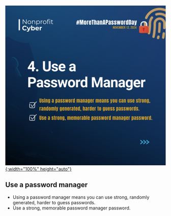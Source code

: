 [![More than a Password Day 2024](guidance_part_4.png){:width="100%" height="auto"}](/_posts/2024-11-12-more-than-a-password-day-2024)

## Use a password manager

- Using a password manager means you can use strong, randomly generated, harder to guess passwords.
- Use a strong, memorable password manager password.

